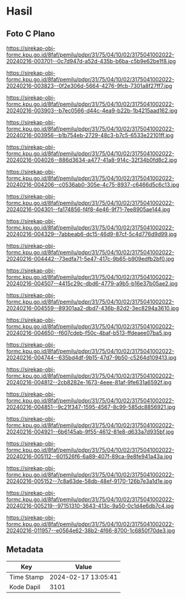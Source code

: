 # Hasil

## Foto C Plano

https://sirekap-obj-formc.kpu.go.id/8faf/pemilu/pdpr/31/75/04/10/02/3175041002022-20240216-003701--0c7d947d-a52d-435b-b6ba-c5b9e62be1f8.jpg

https://sirekap-obj-formc.kpu.go.id/8faf/pemilu/pdpr/31/75/04/10/02/3175041002022-20240216-003823--0f2e306d-5664-4276-9fcb-7301a8f27ff7.jpg

https://sirekap-obj-formc.kpu.go.id/8faf/pemilu/pdpr/31/75/04/10/02/3175041002022-20240216-003903--b7ec0566-d44c-4ea9-b22b-1b4215aad162.jpg

https://sirekap-obj-formc.kpu.go.id/8faf/pemilu/pdpr/31/75/04/10/02/3175041002022-20240216-003956--b1b754eb-2729-48c3-b7c5-6533e22101ff.jpg

https://sirekap-obj-formc.kpu.go.id/8faf/pemilu/pdpr/31/75/04/10/02/3175041002022-20240216-004026--886d3634-a477-41a8-914c-32f34b0fd8c2.jpg

https://sirekap-obj-formc.kpu.go.id/8faf/pemilu/pdpr/31/75/04/10/02/3175041002022-20240216-004206--c0536ab0-305e-4c75-8937-c6466d5c6c13.jpg

https://sirekap-obj-formc.kpu.go.id/8faf/pemilu/pdpr/31/75/04/10/02/3175041002022-20240216-004301--fa174856-f4f8-4e46-9f71-7ee8905ae144.jpg

https://sirekap-obj-formc.kpu.go.id/8faf/pemilu/pdpr/31/75/04/10/02/3175041002022-20240216-004329--7abbeab6-dc15-46d9-87cf-5c4d776d9d99.jpg

https://sirekap-obj-formc.kpu.go.id/8faf/pemilu/pdpr/31/75/04/10/02/3175041002022-20240216-004442--73edfa71-5e47-417c-9b65-b909edfb2bf0.jpg

https://sirekap-obj-formc.kpu.go.id/8faf/pemilu/pdpr/31/75/04/10/02/3175041002022-20240216-004507--4415c29c-dbd6-4779-a9b5-b16e37b05ae2.jpg

https://sirekap-obj-formc.kpu.go.id/8faf/pemilu/pdpr/31/75/04/10/02/3175041002022-20240216-004559--89301aa2-dbd7-436b-82d2-3ec8294a3610.jpg

https://sirekap-obj-formc.kpu.go.id/8faf/pemilu/pdpr/31/75/04/10/02/3175041002022-20240216-004650--f607cdeb-f50c-4baf-b513-ffdeaee07ba5.jpg

https://sirekap-obj-formc.kpu.go.id/8faf/pemilu/pdpr/31/75/04/10/02/3175041002022-20240216-004744--635bd4df-9b15-47d7-9b50-c5264d109413.jpg

https://sirekap-obj-formc.kpu.go.id/8faf/pemilu/pdpr/31/75/04/10/02/3175041002022-20240216-004812--2cb8282e-1673-4eee-81af-9fe631a6592f.jpg

https://sirekap-obj-formc.kpu.go.id/8faf/pemilu/pdpr/31/75/04/10/02/3175041002022-20240216-004851--9c21f347-1595-4567-8c99-585dc8856921.jpg

https://sirekap-obj-formc.kpu.go.id/8faf/pemilu/pdpr/31/75/04/10/02/3175041002022-20240216-004921--6b6145ab-9f55-4612-81e8-d633a7d935bf.jpg

https://sirekap-obj-formc.kpu.go.id/8faf/pemilu/pdpr/31/75/04/10/02/3175041002022-20240216-005112--601526f6-6a89-407f-89ca-9e8fe941a43a.jpg

https://sirekap-obj-formc.kpu.go.id/8faf/pemilu/pdpr/31/75/04/10/02/3175041002022-20240216-005152--7c8a63de-58db-48ef-9170-126b7e3a1d1e.jpg

https://sirekap-obj-formc.kpu.go.id/8faf/pemilu/pdpr/31/75/04/10/02/3175041002022-20240216-005219--97151310-3643-413c-9a50-0c1d4e6db7c4.jpg

https://sirekap-obj-formc.kpu.go.id/8faf/pemilu/pdpr/31/75/04/10/02/3175041002022-20240216-011957--e0564e62-38b2-4f66-8700-1c6850f70de3.jpg


## Metadata

| Key        | Value               |
| ---------- | ------------------- |
| Time Stamp | 2024-02-17 13:05:41 |
| Kode Dapil | 3101                |



